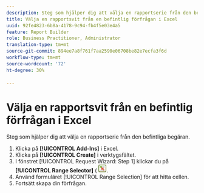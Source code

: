 ```yaml
---
description: Steg som hjälper dig att välja en rapportserie från den befintliga begäran.
title: Välja en rapportsvit från en befintlig förfrågan i Excel
uuid: 92fe4823-6b8a-4178-9c94-fb4f5e03e4a5
feature: Report Builder
role: Business Practitioner, Administrator
translation-type: tm+mt
source-git-commit: 894ee7a8f761f7aa2590e06708be82e7ecfa3f6d
workflow-type: tm+mt
source-wordcount: '72'
ht-degree: 30%

---
```



# Välja en rapportsvit från en befintlig förfrågan i Excel

Steg som hjälper dig att välja en rapportserie från den befintliga begäran.

1. Klicka på **[!UICONTROL Add-Ins]** i Excel.
1. Klicka på **[!UICONTROL Create]** i verktygsfältet.
1. I fönstret [!UICONTROL Request Wizard: Step 1] klickar du på **[!UICONTROL Range Selector]** ( ![](assets/select_cell_icon.png).
1. Använd formuläret [!UICONTROL Range Selection] för att hitta cellen.
1. Fortsätt skapa din förfrågan.

